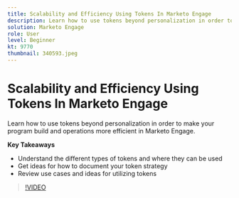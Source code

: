 ```yaml
---
title: Scalability and Efficiency Using Tokens In Marketo Engage
description: Learn how to use tokens beyond personalization in order to make your program build and operations more efficient in Marketo Engage.
solution: Marketo Engage
role: User
level: Beginner
kt: 9770
thumbnail: 340593.jpeg
---
```

# Scalability and Efficiency Using Tokens In Marketo Engage

Learn how to use tokens beyond personalization in order to make your program build and operations more efficient in Marketo Engage.

**Key Takeaways**

* Understand the different types of tokens and where they can be used
* Get ideas for how to document your token strategy
* Review use cases and ideas for utilizing tokens

>[!VIDEO](https://video.tv.adobe.com/v/340593/?quality=12&learn=on)
